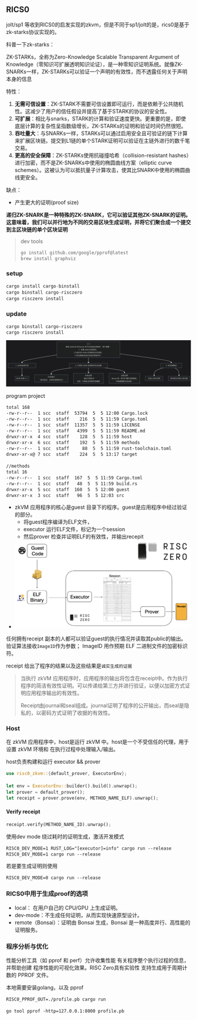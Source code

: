 ## RICS0

jolt/sp1 等收到RICS0的启发实现的zkvm，但是不同于sp1/jolt的是，rics0是基于zk-starks协议实现的。

科普一下zk-starks：

ZK-STARKs，全称为Zero-Knowledge Scalable Transparent Argument of Knowledge（零知识可扩展透明知识论证），是一种零知识证明系统。就像ZK-SNARKs一样，ZK-STARKs可以验证一个声明的有效性，而不透露任何关于声明本身的信息

特性：

1. **无需可信设置**：ZK-STARK不需要可信设置即可运行，而是依赖于公共随机性。这减少了用户的信任假设并提高了基于STARK的协议的安全性。
2. **可扩展**：相比与snarks，STARK的计算和验证速度更快。更重要的是，即使底层计算的复杂性呈指数级增长，ZK-STARKs的证明和验证时间仍然很短。
3. **吞吐量大**：与SNARKs一样，STARKs可以通过启用安全且可验证的链下计算来扩展区块链。提交到L1链的单个STARK证明可以验证在主链外进行的数千笔交易。
4. **更高的安全保障**：ZK-STARKs使用抗碰撞哈希（collision-resistant hashes）进行加密，而不是ZK-SNARKs中使用的椭圆曲线方案（elliptic curve schemes）。这被认为可以抵抗量子计算攻击，使其比SNARK中使用的椭圆曲线更安全。

缺点：

* 产生更大的证明(proof size)

**递归ZK-SNARK是一种特殊的ZK-SNARK，它可以验证其他ZK-SNARK的证明。这意味着，我们可以并行地为不同的交易区块生成证明，并将它们聚合成一个提交到主区块链的单个区块证明**



> dev tools
>
> ```shell
> go install github.com/google/pprof@latest
> brew install graphviz
> ```



### setup

```rust
cargo install cargo-binstall
cargo binstall cargo-risczero
cargo risczero install 
```

### update

```shell
cargo binstall cargo-risczero
cargo risczero install
```



![ricso-setp](./risc0-step.png)

program project 

```shell
total 168
-rw-r--r--  1 scc  staff  53794  5  5 12:00 Cargo.lock
-rw-r--r--  1 scc  staff    216  5  5 11:59 Cargo.toml
-rw-r--r--  1 scc  staff  11357  5  5 11:59 LICENSE
-rw-r--r--  1 scc  staff   4399  5  5 11:59 README.md
drwxr-xr-x  4 scc  staff    128  5  5 11:59 host
drwxr-xr-x  6 scc  staff    192  5  5 11:59 methods
-rw-r--r--  1 scc  staff     88  5  5 11:59 rust-toolchain.toml
drwxr-xr-x@ 7 scc  staff    224  5  5 13:17 target

//methods
total 16
-rw-r--r--  1 scc  staff  167  5  5 11:59 Cargo.toml
-rw-r--r--  1 scc  staff   48  5  5 11:59 build.rs
drwxr-xr-x  5 scc  staff  160  5  5 12:00 guest
drwxr-xr-x  3 scc  staff   96  5  5 12:03 src
```

* zkVM 应用程序的核心是guest 目录下的程序。guest是应用程序中经过验证的部分。
  * 将guest程序编译为ELF文件，
  * executor 运行ELF文件，标记为一个session
  * 然后prover 检查并证明ELF的有效性，并输出recepit
* ![program build && run && prove](./from-rust-to-receipt-23117368c4f46d78c8cac3b753245a5a.png)

任何拥有receipt 副本的人都可以验证guest的执行情况并读取其public的输出。验证算法接收`ImageID`作为参数； ImageID 用作预期 ELF 二进制文件的加密标识符。

receipt 给出了程序的结果以及这些结果是`诚实生成的证据`

> 当执行 zkVM 应用程序时，应用程序的输出将包含在receipt中。作为执行程序的简洁有效性证明。可以传递给第三方并进行验证，以便以加密方式证明应用程序输出的有效性。
>
> Receipt由journal和seal组成。journal证明了程序的公开输出，而seal是隐私的，以密码方式证明了收据的有效性。



### Host

在 zkVM 应用程序中，host是运行 zkVM 中。host是一个不受信任的代理，用于设置 zkVM 环境和 在执行过程中处理输入/输出。

host负责构建和运行 executor && prover

```rust
use risc0_zkvm::{default_prover, ExecutorEnv};

let env = ExecutorEnv::builder().build().unwrap();
let prover = default_prover();
let receipt = prover.prove(env, METHOD_NAME_ELF).unwrap();
```

#### Verify receipt

```rust
receipt.verify(METHOD_NAME_ID).unwrap();
```



使用dev mode 绕过耗时的证明生成，激活开发模式

```shell
RISC0_DEV_MODE=1 RUST_LOG="[executor]=info" cargo run --release
RISC0_DEV_MODE=1 cargo run --release
```

若是要生成证明则使用

```shell
RISC0_DEV_MODE=0 cargo run --release
```



### RICS0中用于生成proof的选项

* local： 在用户自己的 CPU/GPU 上生成证明。
* dev-mode：不生成任何证明，从而实现快速原型设计。
* remote（Bonsai）：证明由 Bonsai 生成，Bonsai 是一种高度并行、高性能的证明服务。



### 程序分析与优化

性能分析工具（如 pprof 和 perf）允许收集性能 有关程序整个执行过程的信息，并帮助创建 程序性能的可视化效果。RISC Zero具有实验性 支持生成用于周期计数的 PPROF 文件。

本地需要安装golang，以及 pprof

```shell
RISC0_PPROF_OUT=./profile.pb cargo run

go tool pprof -http=127.0.0.1:8000 profile.pb
```

